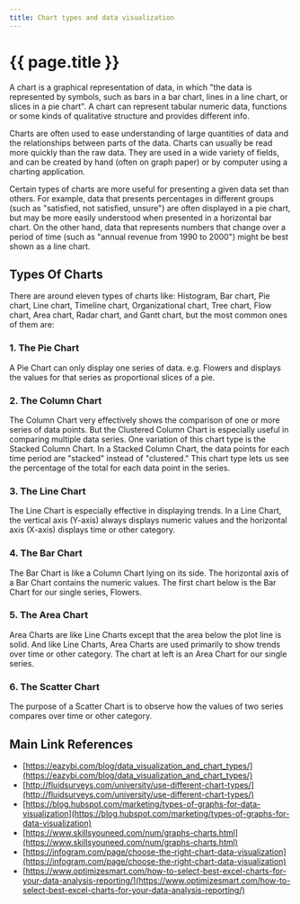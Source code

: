 ```yaml
---
title: Chart types and data visualization
---
```

# {{ page.title }}

A chart is a graphical representation of data, in which "the data is represented by symbols,
such as bars in a bar chart, lines in a line chart, or slices in a pie chart".
A chart can represent tabular numeric data, functions
or some kinds of qualitative structure and provides different info.

Charts are often used to ease understanding of large quantities of data
and the relationships between parts of the data.
Charts can usually be read more quickly than the raw data.
They are used in a wide variety of fields, and can be created by hand (often on graph paper)
or by computer using a charting application.

Certain types of charts are more useful for presenting a given data set than others.
For example, data that presents percentages in different groups (such as "satisfied, not satisfied, unsure")
are often displayed in a pie chart,
but may be more easily understood when presented in a horizontal bar chart.
On the other hand, data that represents numbers that change over a period of time
(such as "annual revenue from 1990 to 2000") might be best shown as a line chart.

## Types Of Charts
There are around eleven types of charts like: Histogram, Bar chart, Pie chart,
Line chart, Timeline chart, Organizational chart, Tree chart, Flow chart, Area chart,
Radar chart, and Gantt chart, but the most common ones of them are:
### 1. The Pie Chart
A Pie Chart can only display one series of data. e.g. Flowers and displays the values for that series as proportional slices of a pie.
### 2. The Column Chart
The Column Chart very effectively shows the comparison of one or more series of data points. But the Clustered Column Chart is especially useful in comparing multiple data series.
One variation of this chart type is the Stacked Column Chart. In a Stacked Column Chart, the data points for each time period are "stacked" instead of "clustered." This chart type lets us see the percentage of the total for each data point in the series.
### 3. The Line Chart
The Line Chart is especially effective in displaying trends. In a Line Chart, the vertical axis (Y-axis) always displays numeric values and the horizontal axis (X-axis) displays time or other category.
### 4. The Bar Chart
The Bar Chart is like a Column Chart lying on its side. The horizontal axis of a Bar Chart contains the numeric values. The first chart below is the Bar Chart for our single series, Flowers.
### 5. The Area Chart
Area Charts are like Line Charts except that the area below the plot line is solid. And like Line Charts, Area Charts are used primarily to show trends over time or other category. The chart at left is an Area Chart for our single series.
### 6. The Scatter Chart
The purpose of a Scatter Chart is to observe how the values of two series compares over time or other category.

## Main Link References
- [https://eazybi.com/blog/data_visualization_and_chart_types/](https://eazybi.com/blog/data_visualization_and_chart_types/)
- [http://fluidsurveys.com/university/use-different-chart-types/](http://fluidsurveys.com/university/use-different-chart-types/)
- [https://blog.hubspot.com/marketing/types-of-graphs-for-data-visualization](https://blog.hubspot.com/marketing/types-of-graphs-for-data-visualization)
- [https://www.skillsyouneed.com/num/graphs-charts.html](https://www.skillsyouneed.com/num/graphs-charts.html)
- [https://infogram.com/page/choose-the-right-chart-data-visualization](https://infogram.com/page/choose-the-right-chart-data-visualization)
- [https://www.optimizesmart.com/how-to-select-best-excel-charts-for-your-data-analysis-reporting/](https://www.optimizesmart.com/how-to-select-best-excel-charts-for-your-data-analysis-reporting/)